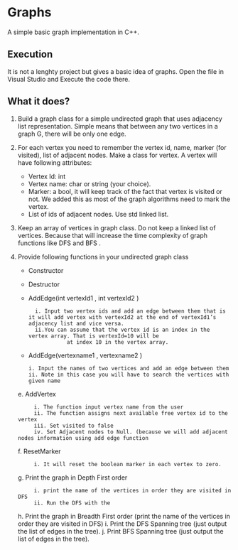 # Graphs
A simple basic graph implementation in C++.

## Execution
It is not a lenghty project but gives a basic idea of graphs. Open the file in Visual Studio and Execute the code there.

## What it does?
1. Build a graph class for a simple undirected graph that uses adjacency list representation. Simple means
that between any two vertices in a graph G, there will be only one edge.
2. For each vertex you need to remember the vertex id, name, marker (for visited), list of adjacent nodes.
Make a class for vertex. A vertex will have following attributes:
      * Vertex Id: int
      * Vertex name: char or string (your choice).
      * Marker: a bool, it will keep track of the fact that vertex is visited or not. We added this as most of
      the graph algorithms need to mark the vertex.
      * List of ids of adjacent nodes. Use std linked list.
3. Keep an array of vertices in graph class. Do not keep a linked list of vertices. Because that will increase the
time complexity of graph functions like DFS and BFS .
4. Provide following functions in your undirected graph class
      * Constructor
      * Destructor
      * AddEdge(int vertexId1 , int vertexId2 )


              i. Input two vertex ids and add an edge between them that is it will add vertex with vertexId2 at the end of vertexId1’s adjacency list and vice versa.
              ii.You can assume that the vertex id is an index in the vertex array. That is vertexId=10 will be
                        at index 10 in the vertex array.
                        
      * AddEdge(vertexname1 , vertexname2 )


            i. Input the names of two vertices and add an edge between them
            ii. Note in this case you will have to search the vertices with given name
      e. AddVertex
      
            i. The function input vertex name from the user
            ii. The function assigns next available free vertex id to the vertex
            iii. Set visited to false
            iv. Set Adjacent nodes to Null. (because we will add adjacent nodes information using add edge function
      f. ResetMarker
      
            i. It will reset the boolean marker in each vertex to zero.
      g. Print the graph in Depth First order
      
            i. print the name of the vertices in order they are visited in DFS
            ii. Run the DFS with the
      h. Print the graph in Breadth First order (print the name of the vertices in order they are visited in
      DFS)
      i. Print the DFS Spanning tree (just output the list of edges in the tree).
      j. Print BFS Spanning tree (just output the list of edges in the tree).
